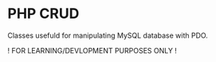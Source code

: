 # PHP CRUD

Classes usefuld for manipulating MySQL database with PDO.

! FOR LEARNING/DEVLOPMENT PURPOSES ONLY !